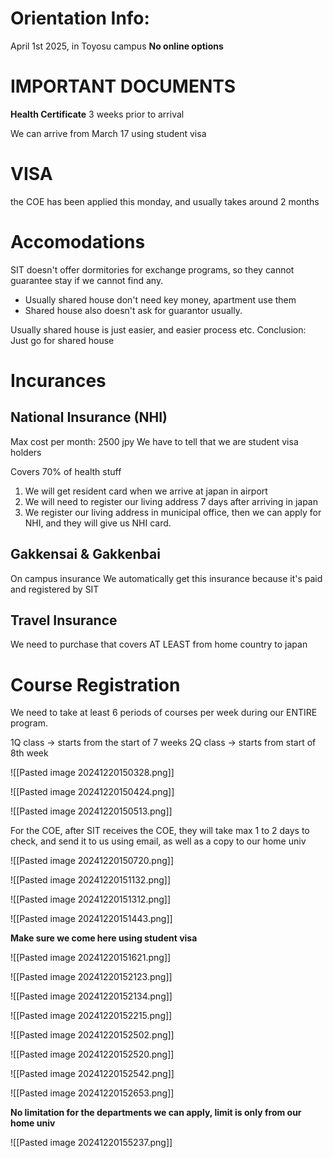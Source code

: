 
# Orientation Info:

April 1st 2025, in Toyosu campus
**No online options**


# IMPORTANT DOCUMENTS

**Health Certificate**
3 weeks prior to arrival

We can arrive from March 17 using student visa

# VISA

the COE has been applied this monday, and usually takes around 2 months


# Accomodations

SIT doesn't offer dormitories for exchange programs, so they cannot guarantee stay if we cannot find any.

- Usually shared house don't need key money, apartment use them
- Shared house also doesn't ask for guarantor usually.

Usually shared house is just easier, and easier process etc.
Conclusion:
Just go for shared house


# Incurances

## National Insurance (NHI)

Max cost per month: 2500 jpy
We have to tell that we are student visa holders

Covers 70% of health stuff

1. We will get resident card when we arrive at japan in airport
2. We will need to register our living address 7 days after arriving in japan
3. We register our living address in municipal office, then we can apply for NHI, and they will give us NHI card.

## Gakkensai & Gakkenbai

On campus insurance
We automatically get this insurance because it's paid and registered by SIT

## Travel Insurance

We need to purchase that covers AT LEAST from home country to japan


# Course Registration

We need to take at least 6 periods of courses per week during our ENTIRE program.

1Q class -> starts from the start of 7 weeks
2Q class -> starts from start of 8th week


![[Pasted image 20241220150328.png]]

![[Pasted image 20241220150424.png]]

![[Pasted image 20241220150513.png]]

For the COE, after SIT receives the COE, they will take max 1 to 2 days to check, and send it to us using email, as well as a copy to our home univ

![[Pasted image 20241220150720.png]]


![[Pasted image 20241220151132.png]]

![[Pasted image 20241220151312.png]]

![[Pasted image 20241220151443.png]]

**Make sure we come here using student visa**

![[Pasted image 20241220151621.png]]

![[Pasted image 20241220152123.png]]

![[Pasted image 20241220152134.png]]

![[Pasted image 20241220152215.png]]



![[Pasted image 20241220152502.png]]

![[Pasted image 20241220152520.png]]

![[Pasted image 20241220152542.png]]


![[Pasted image 20241220152653.png]]



**No limitation for the departments we can apply, limit is only from our home univ**




![[Pasted image 20241220155237.png]]